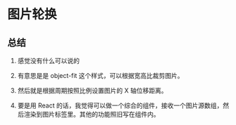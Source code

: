 # 图片轮换

## 总结

1. 感觉没有什么可以说的

2. 有意思是是 object-fit 这个样式，可以根据宽高比裁剪图片。

3. 然后就是根据周期按照比例设置图片的 X 轴位移距离。

4. 要是用 React 的话，我觉得可以做一个综合的组件，接收一个图片源数组，然后渲染到图片标签里。其他的功能照旧写在组件内。

